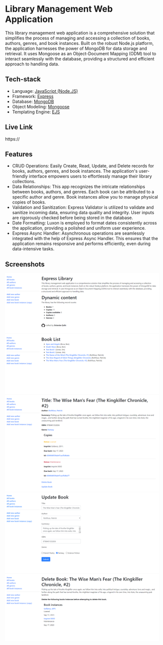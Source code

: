 
# Library Management Web Application
This library management web application is a comprehensive solution that simplifies the process of managing and accessing a collection of books, authors, genres, and book instances. Built on the robust Node.js platform, the application harnesses the power of MongoDB for data storage and retrieval. It uses Mongoose as an Object-Document Mapping (ODM) tool to interact seamlessly with the database, providing a structured and efficient approach to handling data.


## Tech-stack
 - Language: [JavaScript (Node.JS)](https://nodejs.org/en)
 - Framework: [Express](https://expressjs.com/)
 - Database: [MongoDB](https://www.mongodb.com/)
 - Object Modeling: [Mongoose](https://mongoosejs.com/)
 - Templating Engine: [EJS](https://ejs.co/)


## Live Link

https://


## Features

- CRUD Operations: Easily Create, Read, Update, and Delete records for books, authors, genres, and book instances. The application's user-friendly interface empowers users to effortlessly manage their library collections.
- Data Relationships: This app recognizes the intricate relationships between books, authors, and genres. Each book can be attributed to a specific author and genre. Book instances allow you to manage physical copies of books.
- Validation and Sanitization: Express Validator is utilized to validate and sanitize incoming data, ensuring data quality and integrity. User inputs are rigorously checked before being stored in the database.
- Date Formatting: Luxon is employed to format dates consistently across the application, providing a polished and uniform user experience.
- Express Async Handler: Asynchronous operations are seamlessly integrated with the help of Express Async Handler. This ensures that the application remains responsive and performs efficiently, even during data-intensive tasks.


## Screenshots

![Home](/public/images/home.png)
![Books](/public/images/books.png)
![Book](/public/images/book.png)
![Update](/public/images/update.png)
![Delete](/public/images/delete.png)
